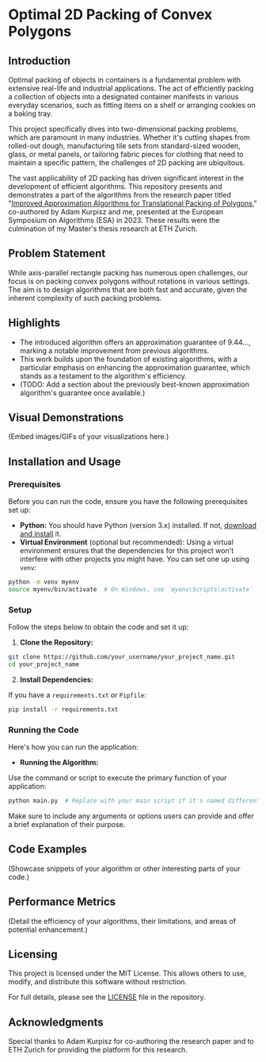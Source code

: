 # Optimal 2D Packing of Convex Polygons

## Introduction

Optimal packing of objects in containers is a fundamental problem with extensive real-life and industrial applications. The act of efficiently packing a collection of objects into a designated container manifests in various everyday scenarios, such as fitting items on a shelf or arranging cookies on a baking tray.

This project specifically dives into two-dimensional packing problems, which are paramount in many industries. Whether it's cutting shapes from rolled-out dough, manufacturing tile sets from standard-sized wooden, glass, or metal panels, or tailoring fabric pieces for clothing that need to maintain a specific pattern, the challenges of 2D packing are ubiquitous.

The vast applicability of 2D packing has driven significant interest in the development of efficient algorithms. This repository presents and demonstrates a part of the algorithms from the research paper titled "[Improved Approximation Algorithms for Translational Packing of Polygons](https://drops-beta.dagstuhl.de/entities/document/10.4230/LIPIcs.ESA.2023.76)," co-authored by Adam Kurpisz and me, presented at the European Symposium on Algorithms (ESA) in 2023. These results were the culmination of my Master's thesis research at ETH Zurich.

## Problem Statement

While axis-parallel rectangle packing has numerous open challenges, our focus is on packing convex polygons without rotations in various settings. The aim is to design algorithms that are both fast and accurate, given the inherent complexity of such packing problems.

## Highlights

- The introduced algorithm offers an approximation guarantee of 9.44..., marking a notable improvement from previous algorithms.
- This work builds upon the foundation of existing algorithms, with a particular emphasis on enhancing the approximation guarantee, which stands as a testament to the algorithm's efficiency.
- (TODO: Add a section about the previously best-known approximation algorithm's guarantee once available.)

## Visual Demonstrations

(Embed images/GIFs of your visualizations here.)

## Installation and Usage

### Prerequisites

Before you can run the code, ensure you have the following prerequisites set up:

- **Python:** You should have Python (version 3.x) installed. If not, [download and install](https://www.python.org/downloads/) it.
- **Virtual Environment** (optional but recommended): Using a virtual environment ensures that the dependencies for this project won't interfere with other projects you might have. You can set one up using `venv`:

```bash
python -m venv myenv
source myenv/bin/activate  # On Windows, use `myenv\Scripts\activate`
```

### Setup

Follow the steps below to obtain the code and set it up:

1. **Clone the Repository:**
   
```bash
git clone https://github.com/your_username/your_project_name.git
cd your_project_name
```

2. **Install Dependencies:**
   
If you have a `requirements.txt` or `Pipfile`:

```bash
pip install -r requirements.txt
```

### Running the Code

Here's how you can run the application:

- **Running the Algorithm:**

Use the command or script to execute the primary function of your application:

```bash
python main.py  # Replace with your main script if it's named differently.
```

Make sure to include any arguments or options users can provide and offer a brief explanation of their purpose.

## Code Examples

(Showcase snippets of your algorithm or other interesting parts of your code.)

## Performance Metrics

(Detail the efficiency of your algorithms, their limitations, and areas of potential enhancement.)

## Licensing

This project is licensed under the MIT License. This allows others to use, modify, and distribute this software without restriction.

For full details, please see the [LICENSE](./LICENSE) file in the repository.

## Acknowledgments

Special thanks to Adam Kurpisz for co-authoring the research paper and to ETH Zurich for providing the platform for this research.
